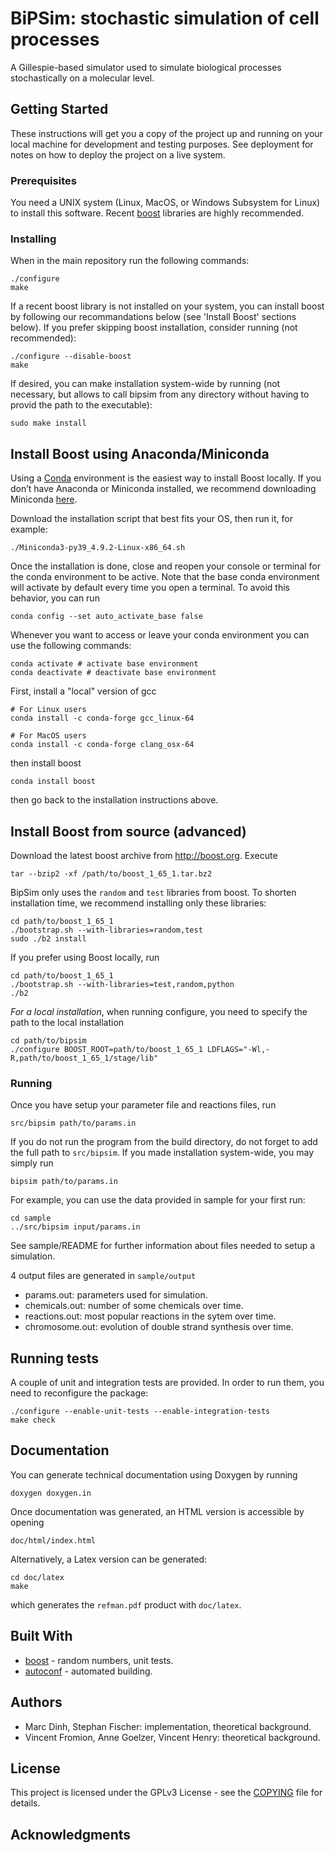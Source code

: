 BiPSim: stochastic simulation of cell processes
===================================================

A Gillespie-based simulator used to simulate biological processes
stochastically on a molecular level.


Getting Started
---------------

These instructions will get you a copy of the project up and running on your local machine for development and testing purposes. See deployment for notes on how to deploy the project on a live system.

### Prerequisites

You need a UNIX system (Linux, MacOS, or Windows Subsystem for Linux) to install this software. Recent [boost](http://boost.org/) libraries are highly recommended.

### Installing

When in the main repository run the following commands:

```
./configure
make
```

If a recent boost library is not installed on your system, you can install boost by following our recommandations below (see 'Install Boost' sections below). If you prefer skipping boost installation, consider running (not recommended):

```
./configure --disable-boost
make
```

If desired, you can make installation system-wide by running (not necessary, but allows to call bipsim from any directory without having to provid the path to the executable):

```
sudo make install
```


Install Boost using Anaconda/Miniconda
--------------------------------------

Using a [Conda](https://docs.conda.io/en/latest/index.html) environment is the easiest way to install Boost locally.
If you don’t have Anaconda or Miniconda installed, we recommend downloading
Miniconda [here](https://docs.conda.io/en/latest/miniconda.html).

Download the installation script that best fits your OS, then run it, for example:

```
./Miniconda3-py39_4.9.2-Linux-x86_64.sh
```

Once the installation is done, close and reopen your console or terminal for
the conda environment to be active. Note that the base conda environment will activate
by default every time you open a terminal. To avoid this behavior, you can run

```
conda config --set auto_activate_base false
```

Whenever you want to access or leave your conda environment you can use the following commands:

```
conda activate # activate base environment
conda deactivate # deactivate base environment
```

First, install a "local" version of gcc

```
# For Linux users
conda install -c conda-forge gcc_linux-64

# For MacOS users
conda install -c conda-forge clang_osx-64
```

then install boost

```
conda install boost
```

then go back to the installation instructions above.


Install Boost from source (advanced)
------------------------------------

Download the latest boost archive from http://boost.org. Execute

```
tar --bzip2 -xf /path/to/boost_1_65_1.tar.bz2
```

BipSim only uses the `random` and `test` libraries from boost.
To shorten installation time, we recommend installing only these libraries:

```
cd path/to/boost_1_65_1
./bootstrap.sh --with-libraries=random,test
sudo ./b2 install
```

If you prefer using Boost locally, run
```
cd path/to/boost_1_65_1
./bootstrap.sh --with-libraries=test,random,python
./b2
```

*For a local installation*, when running configure, you need to specify
the path to the local installation
```
cd path/to/bipsim
./configure BOOST_ROOT=path/to/boost_1_65_1 LDFLAGS="-Wl,-R,path/to/boost_1_65_1/stage/lib"
```

### Running

Once you have setup your parameter file and reactions files, run

```
src/bipsim path/to/params.in
```

If you do not run the program from the build directory, do not forget to
add the full path to `src/bipsim`.
If you made installation system-wide, you may simply run

```
bipsim path/to/params.in
```

For example, you can use the data provided in sample for your first run:

```
cd sample
../src/bipsim input/params.in
```

See sample/README for further information about files needed to setup a simulation.

4 output files are generated in `sample/output`
 - params.out: parameters used for simulation.
 - chemicals.out: number of some chemicals over time.
 - reactions.out: most popular reactions in the sytem over time.
 - chromosome.out: evolution of double strand synthesis over time.


Running tests
-------------

A couple of unit and integration tests are provided. In order to run them,
you need to reconfigure the package:

```
./configure --enable-unit-tests --enable-integration-tests
make check
```


Documentation
-------------

You can generate technical documentation using Doxygen by running

```
doxygen doxygen.in
```

Once documentation was generated, an HTML version is accessible by
opening

```
doc/html/index.html
```

Alternatively, a Latex version can be generated:

```
cd doc/latex
make
```

which generates the `refman.pdf` product with `doc/latex`.


Built With
----------

* [boost](http://boost.org/) - random numbers, unit tests.
* [autoconf](http://gnu.org/software/autoconf/) - automated building.


Authors
-------

* Marc Dinh, Stephan Fischer: implementation, theoretical background.
* Vincent Fromion, Anne Goelzer, Vincent Henry: theoretical background.


License
-------

This project is licensed under the GPLv3 License - see the [COPYING](COPYING) file for details.


Acknowledgments
---------------
